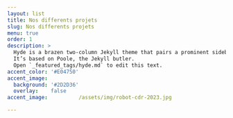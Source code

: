 ```yaml
---
layout: list
title: Nos differents projets
slug: Nos differents projets
menu: true
order: 1
description: >
  Hyde is a brazen two-column Jekyll theme that pairs a prominent sidebar with uncomplicated content.
  It’s based on Poole, the Jekyll butler.
  Open `_featured_tags/hyde.md` to edit this text.
accent_color: '#E04750'
accent_image:
  background: '#2D2D36'
  overlay:    false
accent_image:          /assets/img/robot-cdr-2023.jpg

---
```

